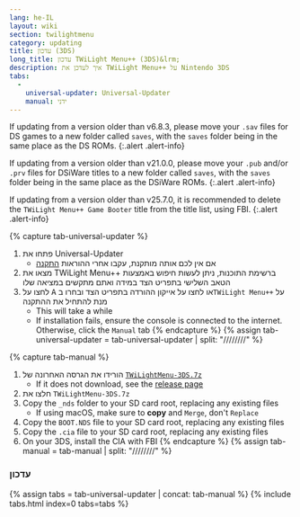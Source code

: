 ```yaml
---
lang: he-IL
layout: wiki
section: twilightmenu
category: updating
title: עדכון (3DS)
long_title: עדכון TWiLight Menu++ (3DS)&lrm;
description: איך לעדכן את TWiLight Menu++ על Nintendo 3DS
tabs:
  - 
    universal-updater: Universal-Updater
    manual: ידני
---
```


If updating from a version older than v6.8.3, please move your `.sav` files for DS games to a new folder called `saves`, with the `saves` folder being in the same place as the DS ROMs.
{:.alert .alert-info}

If updating from a version older than v21.0.0, please move your `.pub` and/or `.prv` files for DSiWare titles to a new folder called `saves`, with the `saves` folder being in the same place as the DSiWare ROMs.
{:.alert .alert-info}

If updating from a version older than v25.7.0, it is recommended to delete the `TWiLight Menu++ Game Booter` title from the title list, using FBI.
{:.alert .alert-info}

{% capture tab-universal-updater %}
1. פתחו את Universal-Updater
    - אם אין לכם אותה מותקנת, עקבו אחרי ההוראות [התקנה](installing-3ds)
1. מצאו את TWiLight Menu++ ברשימת התוכנות, ניתן לעשות חיפוש באמצעות הטאב השלישי בתפריט הצד במידה ואתם מתקשים במציאה שלו
1. לחצו על <kbd class="face">A</kbd> או לחצו על אייקון ההורדה בתפריט הצד ובחרו ב`TWiLight Menu++` על מנת להתחיל את ההתקנה
    - This will take a while
    - If installation fails, ensure the console is connected to the internet. Otherwise, click the `Manual` tab
{% endcapture %}
{% assign tab-universal-updater = tab-universal-updater | split: "////////" %}

{% capture tab-manual %}
1. הורידו את הגרסה האחרונה של [`TWiLightMenu-3DS.7z`](https://github.com/DS-Homebrew/TWiLightMenu/releases/latest/download/TWiLightMenu-3DS.7z)
    - If it does not download, see the [release page](https://github.com/DS-Homebrew/TWiLightMenu/releases/latest)
1. חלצו את `TWiLightMenu-3DS.7z`
1. Copy the `_nds` folder to your SD card root, replacing any existing files
    - If using macOS, make sure to **copy** and `Merge`, don't `Replace`
1. Copy the `BOOT.NDS` file to your SD card root, replacing any existing files
1. Copy the `.cia` file to your SD card root, replacing any existing files
1. On your 3DS, install the CIA with FBI
{% endcapture %}
{% assign tab-manual = tab-manual | split: "////////" %}

### עדכון

{% assign tabs = tab-universal-updater | concat: tab-manual %}
{% include tabs.html index=0 tabs=tabs %}

